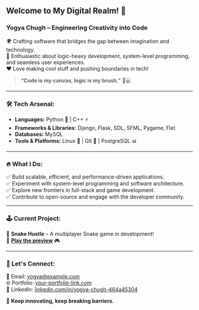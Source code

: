 ## Welcome to My Digital Realm! 🚀
### **Yogya Chugh – Engineering Creativity into Code**

🌍 Crafting software that bridges the gap between imagination and technology.  
🧠 Enthusiastic about logic-heavy development, system-level programming, and seamless user experiences.  
❤️ Love making cool stuff and pushing boundaries in tech!  

> **“Code is my canvas, logic is my brush.”** 🎨💻

---

### 🛠️ Tech Arsenal:

- **Languages:** Python 🐍 | C++ ⚡
- **Frameworks & Libraries:** Django, Flask, SDL, SFML, Pygame, Flet
- **Databases:** MySQL
- **Tools & Platforms:** Linux 🐧 | Git 🚀 | PostgreSQL 📊

---

### 🔥 What I Do:
✅ Build scalable, efficient, and performance-driven applications.  
✅ Experiment with system-level programming and software architecture.  
✅ Explore new frontiers in full-stack and game development.  
✅ Contribute to open-source and engage with the developer community.  

---

### 🕹️ Current Project:
🚀 **Snake Hustle** – A multiplayer Snake game in development!  
🔗 **[Play the preview](https://snakehustle.netlify.app/)** 🎮

---

### 📡 Let's Connect:
📩 Email: [yogya@example.com](mailto:yogya@example.com)  
🌐 Portfolio: [your-portfolio-link.com](your-portfolio-link.com)  
🔗 LinkedIn: [linkedin.com/in/yogya-chugh-464a45304](https://linkedin.com/in/yogya-chugh-464a45304)  

🚀 **Keep innovating, keep breaking barriers.**
